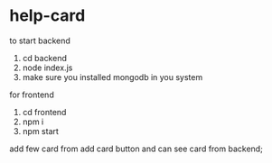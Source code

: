 # help-card


to start backend 
1. cd backend
2. node index.js
3. make sure you installed mongodb in you system


for frontend
1. cd frontend 
2. npm i
3. npm start

add few card from add card button and can see card from backend;
